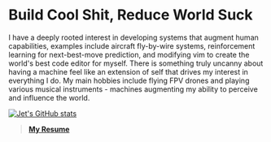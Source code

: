 # Build Cool Shit, Reduce World Suck

I have a deeply rooted interest in developing systems that augment human capabilities, examples include aircraft fly-by-wire systems, reinforcement learning for next-best-move prediction, and modifying vim to create the world's best code editor for myself.
There is something truly uncanny about having a machine feel like an extension of self that drives my interest in everything I do. 
My main hobbies include flying FPV drones and playing various musical instruments - machines augmenting my ability to perceive and influence the world.

[![Jet's GitHub stats](https://github-readme-stats.vercel.app/api?username=jjshoots&show_icons=true&theme=tokyonight)](https://github.com/anuraghazra/github-readme-stats)

> [**My Resume**](http://jjshoots.ddns.net:8090/share/kCFhE3Q9)
